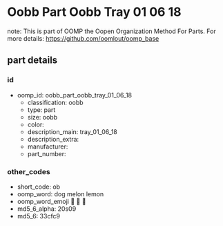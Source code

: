 # Oobb Part Oobb Tray 01 06 18  

note: This is part of OOMP the Oopen Organization Method For Parts. For more details: https://github.com/oomlout/oomp_base

##  part details





### id
* oomp_id: oobb_part_oobb_tray_01_06_18
  * classification: oobb
  * type: part
  * size: oobb
  * color: 
  * description_main: tray_01_06_18
  * description_extra: 
  * manufacturer: 
  * part_number: 

### other_codes
* short_code: ob
* oomp_word: dog melon lemon
* oomp_word_emoji :dog: :melon: :lemon:
* md5_6_alpha: 20s09
* md5_6: 33cfc9